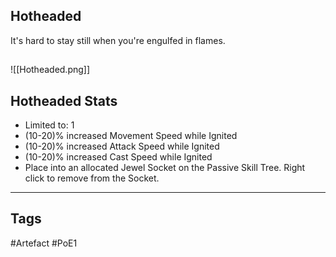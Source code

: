 ## Hotheaded
It's hard to stay still when you're engulfed in flames.
##
![[Hotheaded.png]]
## Hotheaded Stats
- Limited to: 1
- (10-20)% increased Movement Speed while Ignited
- (10-20)% increased Attack Speed while Ignited
- (10-20)% increased Cast Speed while Ignited
- Place into an allocated Jewel Socket on the Passive Skill Tree. Right click to remove from the Socket.


---
## Tags
#Artefact
#PoE1